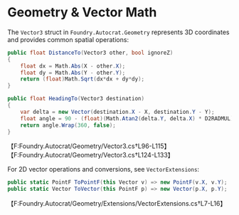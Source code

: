 # Geometry & Vector Math

The `Vector3` struct in `Foundry.Autocrat.Geometry` represents 3D coordinates and provides common spatial operations:

```csharp
public float DistanceTo(Vector3 other, bool ignoreZ)
{
    float dx = Math.Abs(X - other.X);
    float dy = Math.Abs(Y - other.Y);
    return (float)Math.Sqrt(dx*dx + dy*dy);
}

public float HeadingTo(Vector3 destination)
{
    var delta = new Vector(destination.X - X, destination.Y - Y);
    float angle = 90 - (float)(Math.Atan2(delta.Y, delta.X) * D2RADMUL);
    return angle.Wrap(360, false);
}
```
【F:Foundry.Autocrat/Geometry/Vector3.cs†L96-L115】【F:Foundry.Autocrat/Geometry/Vector3.cs†L124-L133】

For 2D vector operations and conversions, see `VectorExtensions`:

```csharp
public static PointF ToPointF(this Vector v) => new PointF(v.X, v.Y);
public static Vector ToVector(this PointF p) => new Vector(p.X, p.Y);
```
【F:Foundry.Autocrat/Geometry/Extensions/VectorExtensions.cs†L7-L16】